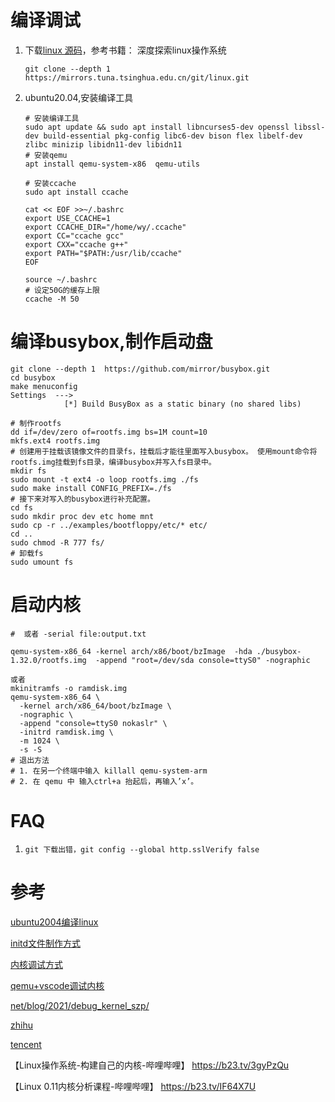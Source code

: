 # 编译调试

1. 下载[linux 源码](https://mirrors.tuna.tsinghua.edu.cn/help/linux.git/)，参考书籍： 深度探索linux操作系统

   ```shell
   git clone --depth 1 https://mirrors.tuna.tsinghua.edu.cn/git/linux.git
   ```
2. ubuntu20.04,安装编译工具

   ```shell
   # 安装编译工具
   sudo apt update && sudo apt install libncurses5-dev openssl libssl-dev build-essential pkg-config libc6-dev bison flex libelf-dev zlibc minizip libidn11-dev libidn11
   # 安装qemu
   apt install qemu-system-x86  qemu-utils

   # 安装ccache
   sudo apt install ccache

   cat << EOF >>~/.bashrc
   export USE_CCACHE=1 
   export CCACHE_DIR="/home/wy/.ccache" 
   export CC="ccache gcc"  
   export CXX="ccache g++"  
   export PATH="$PATH:/usr/lib/ccache"
   EOF 

   source ~/.bashrc
   # 设定50G的缓存上限
   ccache -M 50
   ```

# 编译busybox,制作启动盘

```shell
git clone --depth 1  https://github.com/mirror/busybox.git 
cd busybox
make menuconfig
Settings  --->
            [*] Build BusyBox as a static binary (no shared libs) 

# 制作rootfs
dd if=/dev/zero of=rootfs.img bs=1M count=10
mkfs.ext4 rootfs.img
# 创建用于挂载该镜像文件的目录fs，挂载后才能往里面写入busybox。 使用mount命令将rootfs.img挂载到fs目录，编译busybox并写入fs目录中。
mkdir fs
sudo mount -t ext4 -o loop rootfs.img ./fs
sudo make install CONFIG_PREFIX=./fs
# 接下来对写入的busybox进行补充配置。
cd fs 
sudo mkdir proc dev etc home mnt
sudo cp -r ../examples/bootfloppy/etc/* etc/
cd ..
sudo chmod -R 777 fs/
# 卸载fs
sudo umount fs
```

# 启动内核

```shell
#  或者 -serial file:output.txt

qemu-system-x86_64 -kernel arch/x86/boot/bzImage  -hda ./busybox-1.32.0/rootfs.img  -append "root=/dev/sda console=ttyS0" -nographic

或者
mkinitramfs -o ramdisk.img
qemu-system-x86_64 \
  -kernel arch/x86_64/boot/bzImage \
  -nographic \
  -append "console=ttyS0 nokaslr" \
  -initrd ramdisk.img \
  -m 1024 \
  -s -S
# 退出方法
# 1. 在另一个终端中输入 killall qemu-system-arm
# 2. 在 qemu 中 输入ctrl+a 抬起后，再输入’x’。
```

# FAQ

1. `git 下载出错，git config --global http.sslVerify false`

# 参考

[ubuntu2004编译linux](https://blog.csdn.net/qq_39819990/article/details/106605430)

[initd文件制作方式](https://developer.aliyun.com/article/47872)

[内核调试方式](https://www.zhihu.com/question/35565790)

[qemu+vscode调试内核](https://howardlau.me/programming/debugging-linux-kernel-with-vscode-qemu.html)

[net/blog/2021/debug_kernel_szp/](http://kerneltravel.net/blog/2021/debug_kernel_szp/)

[zhihu](https://zhuanlan.zhihu.com/p/412604505)

[tencent](https://cloud.tencent.com/developer/column/3087)

【Linux操作系统-构建自己的内核-哔哩哔哩】 https://b23.tv/3gyPzQu

【Linux 0.11内核分析课程-哔哩哔哩】 https://b23.tv/IF64X7U
